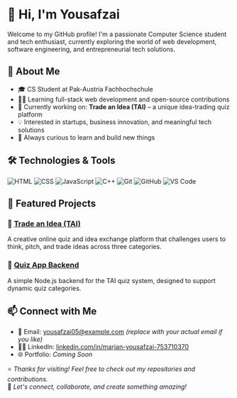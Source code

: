 # 👋 Hi, I'm Yousafzai

Welcome to my GitHub profile! I'm a passionate Computer Science student and tech enthusiast, currently exploring the world of web development, software engineering, and entrepreneurial tech solutions.


## 🚀 About Me

- 🎓 CS Student at Pak-Austria Fachhochschule
- 👩‍💻 Learning full-stack web development and open-source contributions
- 🌱 Currently working on: **Trade an Idea (TAI)** – a unique idea-trading quiz platform
- 💡 Interested in startups, business innovation, and meaningful tech solutions
- 🧠 Always curious to learn and build new things


## 🛠️ Technologies & Tools

![HTML](https://img.shields.io/badge/-HTML5-E34F26?logo=html5&logoColor=white)
![CSS](https://img.shields.io/badge/-CSS3-1572B6?logo=css3&logoColor=white)
![JavaScript](https://img.shields.io/badge/-JavaScript-F7DF1E?logo=javascript&logoColor=black)
![C++](https://img.shields.io/badge/-C++-00599C?logo=c%2B%2B&logoColor=white)
![Git](https://img.shields.io/badge/-Git-F05032?logo=git&logoColor=white)
![GitHub](https://img.shields.io/badge/-GitHub-181717?logo=github&logoColor=white)
![VS Code](https://img.shields.io/badge/-VSCode-007ACC?logo=visual-studio-code&logoColor=white)


## 📌 Featured Projects

### 🔹 [Trade an Idea (TAI)](https://github.com/yousafzai05/trade-an-idea)
A creative online quiz and idea exchange platform that challenges users to think, pitch, and trade ideas across three categories.

### 🔹 [Quiz App Backend](https://github.com/yousafzai05/quiz-backend)
A simple Node.js backend for the TAI quiz system, designed to support dynamic quiz categories.


## 📫 Connect with Me

- 📧 Email: yousafzai05@example.com *(replace with your actual email if you like)*
- 🧑‍💼 LinkedIn: [linkedin.com/in/marjan-yousafzai-753710370](https://www.linkedin.com/in/marjan-yousafzai-753710370)
- 🌐 Portfolio: *Coming Soon*


⭐ *Thanks for visiting! Feel free to check out my repositories and contributions.*  
🔔 *Let's connect, collaborate, and create something amazing!*
